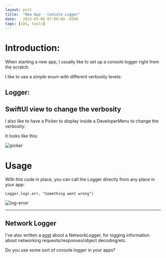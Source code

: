 ```yaml
---
layout: post
title:  "New App - Console Logger"
date:   2023-05-06 07:00:00 -0300
tags: [iOS, tools]
---
```


# Introduction:
When starting a new app, I usually like to set up a console logger right from the scratch.

I like to use a simple enum with different verbosity levels:

## Logger:
<script src="https://gist.github.com/mdb1/4f5b7f6e127985a930d858b9e799c728.js"></script>

## SwiftUI view to change the verbosity

I also like to have a Picker to display inside a DeveloperMenu to change the verbosity:

<script src="https://gist.github.com/mdb1/6dc6f55a87dd5a2417d8a3fe7aaec134.js"></script>

It looks like this:

![picker]({{static.static_files}}/resources/console-logger/picker.png)

# Usage

With this code in place, you can call the Logger directly from any place in your app:

`Logger.log(.err, "Something went wrong")`

![log-error]({{static.static_files}}/resources/console-logger/log-error.png)

---

## Network Logger

I've also written a [post](/2023-05-27-network-logger/) about a NetworkLogger, for logging information about networking requests/responses/object decoding/etc.

Do you use some sort of console logger in your apps?

